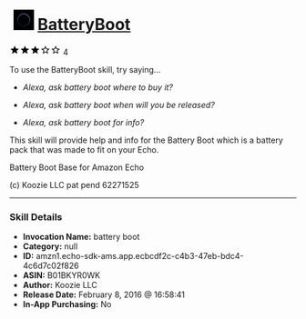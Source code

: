 # &nbsp;<img src="skill_icon" alt="BatteryBoot icon" width="36"> [BatteryBoot](http://alexa.amazon.com/#skills/amzn1.echo-sdk-ams.app.ecbcdf2c-c4b3-47eb-bdc4-4c6d7c02f826)
![3 stars](../../images/ic_star_black_18dp_1x.png)![3 stars](../../images/ic_star_black_18dp_1x.png)![3 stars](../../images/ic_star_black_18dp_1x.png)![3 stars](../../images/ic_star_border_black_18dp_1x.png)![3 stars](../../images/ic_star_border_black_18dp_1x.png) 4

To use the BatteryBoot skill, try saying...

* *Alexa, ask battery boot  where to buy it?*

* *Alexa, ask battery boot when will you be released?*

* *Alexa, ask battery boot  for info?*

This skill will provide help and info for the Battery Boot which is a battery pack that was made to fit on your Echo.

Battery Boot Base for Amazon Echo

(c) Koozie LLC pat pend 62271525

***

### Skill Details

* **Invocation Name:** battery boot
* **Category:** null
* **ID:** amzn1.echo-sdk-ams.app.ecbcdf2c-c4b3-47eb-bdc4-4c6d7c02f826
* **ASIN:** B01BKYR0WK
* **Author:** Koozie LLC
* **Release Date:** February 8, 2016 @ 16:58:41
* **In-App Purchasing:** No
